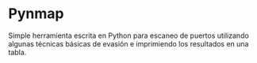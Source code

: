 # Pynmap
Simple herramienta escrita en Python para escaneo de puertos utilizando algunas técnicas básicas de evasión e imprimiendo los resultados en una tabla. 

# 
